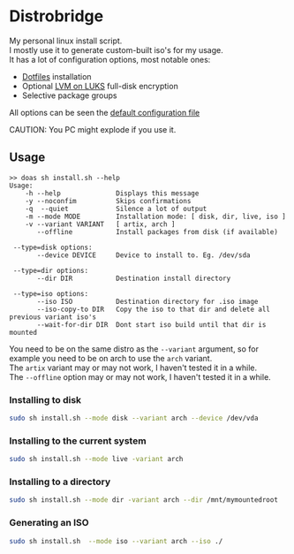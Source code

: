 <!-- markdownlint-disable MD013 MD024 MD001 MD045 -->

# Distrobridge

My personal linux install script.  
I mostly use it to generate custom-built iso's for my usage.  
It has a lot of configuration options, most notable ones:
- [Dotfiles](https://github.com/krypciak/dotfiles) installation
- Optional [LVM on LUKS](https://wiki.archlinux.org/title/Dm-crypt/Encrypting_an_entire_system#LVM_on_LUKS) full-disk encryption
- Selective package groups

All options can be seen the [default configuration file](/vars.conf.def.sh)  

CAUTION: You PC might explode if you use it.  


## Usage 

```
>> doas sh install.sh --help 
Usage:
    -h --help              Displays this message
    -y --noconfim          Skips confirmations
    -q  --quiet            Silence a lot of output
    -m --mode MODE         Installation mode: [ disk, dir, live, iso ]
    -v --variant VARIANT   [ artix, arch ]
       --offline           Install packages from disk (if available)

 --type=disk options:
       --device DEVICE     Device to install to. Eg. /dev/sda

 --type=dir options:
       --dir DIR           Destination install directory

 --type=iso options:
       --iso ISO           Destination directory for .iso image
       --iso-copy-to DIR   Copy the iso to that dir and delete all previous variant iso's
       --wait-for-dir DIR  Dont start iso build until that dir is mounted
```

You need to be on the same distro as the `--variant` argument, so for example you need to be on arch to use the `arch` variant.  
The `artix` variant may or may not work, I haven't tested it in a while.  
The `--offline` option may or may not work, I haven't tested it in a while.  

### Installing to disk

```bash
sudo sh install.sh --mode disk --variant arch --device /dev/vda
```

### Installing to the current system

```bash
sudo sh install.sh --mode live -variant arch
```

### Installing to a directory

```bash
sudo sh install.sh --mode dir -variant arch --dir /mnt/mymountedroot
```

### Generating an ISO

```bash
sudo sh install.sh  --mode iso --variant arch --iso ./
```
